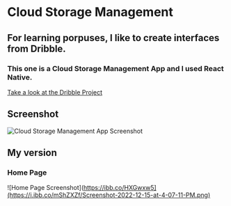 # Cloud Storage Management

## For learning porpuses, I like to create interfaces from Dribble.

### This one is a Cloud Storage Management App and I used React Native.

[Take a look at the Dribble Project](https://dribbble.com/shots/9911798-Kendi-Management-Cloud-Storage-App/attachments/1945834?mode=media)

## Screenshot

![Cloud Storage Management App Screenshot](https://cdn.dribbble.com/users/803221/screenshots/9911798/media/a93fea1b767549e3007a3f06065b5100.png)

## My version

### Home Page
![Home Page Screenshot](https://ibb.co/HXGwxw5](https://i.ibb.co/mShZXZf/Screenshot-2022-12-15-at-4-07-11-PM.png)

